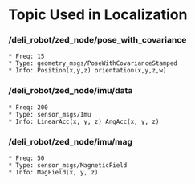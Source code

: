 # Topic Used in Localization

### /deli_robot/zed_node/pose_with_covariance   
    * Freq: 15   
    * Type: geometry_msgs/PoseWithCovarianceStamped  
    * Info: Position(x,y,z) orientation(x,y,z,w) 

### /deli_robot/zed_node/imu/data   
    * Freq: 200  
    * Type: sensor_msgs/Imu 
    * Info: LinearAcc(x, y, z) AngAcc(x, y, z) 

### /deli_robot/zed_node/imu/mag   
    * Freq: 50  
    * Type: sensor_msgs/MagneticField 
    * Info: MagField(x, y, z) 

